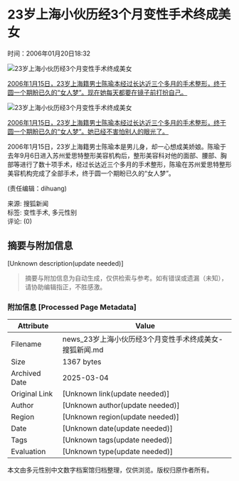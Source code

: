 # 23岁上海小伙历经3个月变性手术终成美女

时间：2006年01月20日18:32

![23岁上海小伙历经3个月变性手术终成美女](https://photocdn.sohu.com/20060120/Img241539816.jpg)

[2006年1月15日，23岁上海籍男士陈瑜本经过长达近三个多月的手术整形，终于圆一个期盼已久的“女人梦”。现在她每天都要在镜子前打扮自己。](https://photocdn.sohu.com/20060120/Img241539816.jpg)

![23岁上海小伙历经3个月变性手术终成美女](https://photocdn.sohu.com/20060120/Img241539818.jpg)

[2006年1月15日，23岁上海籍男士陈瑜本经过长达近三个多月的手术整形，终于圆一个期盼已久的“女人梦”。她已经不害怕别人的眼光了。](https://photocdn.sohu.com/20060120/Img241539818.jpg)

2006年1月15日，23岁上海籍男士陈瑜本是男儿身，却一心想成美娇娘。陈瑜于去年9月6日进入苏州爱思特整形美容机构后，整形美容科对他的面部、腰部、胸部等进行了数十项手术，经过长达近三个多月的手术整形，陈瑜在苏州爱思特整形美容机构完成了全部手术，终于圆一个期盼已久的“女人梦”。

(责任编辑：dihuang)

来源: 搜狐新闻  
标签: 变性手术, 多元性别  
评论: (0)
<!-- tcd_original_link http://news.sohu.com/20060120/n241539815.shtml -->


## 摘要与附加信息

<!-- tcd_abstract -->
[Unknown description(update needed)]
<!-- tcd_abstract_end -->

> 摘要与附加信息为自动生成，仅供检索与参考。如有错误或遗漏（未知），请协助编辑指正，不胜感激。

### 附加信息 [Processed Page Metadata]

| Attribute       | Value                                  |
|-----------------|----------------------------------------|
| Filename        | news_23岁上海小伙历经3个月变性手术终成美女-搜狐新闻.md                             |
| Size            | 1367 bytes                           |
| Archived Date   | 2025-03-04                             |
| Original Link   | [Unknown link(update needed)]                       |
| Author          | [Unknown author(update needed)]                               |
| Region          | [Unknown region(update needed)]                               |
| Date            | [Unknown date(update needed)]                                 |
| Tags            | [Unknown tags(update needed)]                                 |
| Evaluation            | [Unknown type(update needed)]                                 |
<!-- tcd_table_end -->

本文由多元性别中文数字档案馆归档整理，仅供浏览。版权归原作者所有。
